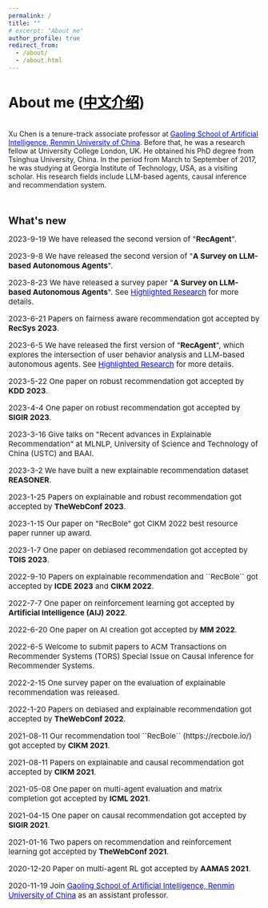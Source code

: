 ```yaml
---
permalink: /
title: ""
# excerpt: "About me"
author_profile: true
redirect_from: 
  - /about/
  - /about.html
---
```



<style>
p.ex1 {
  margin-bottom: 6px;
  font-size:15px;
}
p.ex2 {
  margin-bottom: 30px;
  font-size:15px;
}
p.ex3 {
  margin-bottom: 10px;
  font-size:20px;
}
</style>


About me (<a href="https://gsai.ruc.edu.cn/chenxu"><font color="black">中文介绍</font></a>)
======
<br>Xu Chen is a tenure-track associate professor at <a href="http://ai.ruc.edu.cn/"><font color="blue">Gaoling School of Artificial Intelligence, Renmin University of China</font></a>. Before that, he was a research fellow at University College London, UK. 
He obtained his PhD degree from Tsinghua University, China. 
In the period from March to September of 2017, he was studying at Georgia Institute of Technology, USA, as a visiting scholar. 
His research fields include LLM-based agents, causal inference and recommendation system.
<!-- For more information, please visit his lab page <a href=" http://ai-engine-lab.com/"><font color="blue">AI-Engine Lab</font></a>. -->
<br>


<!-- <font color="red">I am always looking for highly self-motivated students to work with me as PhD, master or visiting students. 
Please drop me an email at xu.chen@ruc.edu.cn if you are interested in my research group.</font>
<br> -->



<p class="ex3">
<b>What's new</b>
</p>
<!-- 
<p class="ex1">
2024-5-17 Three papers got accepted by <b>KDD 2024</b>.
</p>
<p class="ex1">
2024-5-6 One paper got accepted by <b>TOIS 2024</b>.
</p>
<p class="ex1">
2024-5-5 I am honored to receive the 5th CAAI-BDSC <a href="https://mp.weixin.qq.com/s/-a-nhyBW1ALr3kELgKMgig"><font color="blue">Social Computing Rising Star Award</font></a>.
</p>
<p class="ex1">
2024-5-2 Two papers got accepted by <b>ICML 2024</b>.
</p>
<p class="ex1">
2024-4-5 I am appointed as an associate editor of <a href="https://dl.acm.org/journal/tors/editorial-board"><font color="blue">ACM Transactions on Recommender Systems (<b>TORS</b>)</font></a>.
</p>
<p class="ex1">
2024-3-5 Our lab page has been launched at <a href=" http://ai-engine-lab.com/"><font color="blue">http://ai-engine-lab.com/</font></a>.
</p>
<p class="ex1">
2024-1-23 Papers on causal inference and recommendation got accepted by <b>TheWebConf 2024</b>.
</p>
<p class="ex1">
2024-1-16 One paper on causal inference got accepted by <b>ICLR 2024 spotlight</b>.
</p>
<p class="ex1">
2023-12-5 One paper on controllable recommendation got accepted by <b>AAAI 2024 oral</b>, where we reformulate recommendation as a game theory problem.
</p>
<p class="ex1">
2023-11-25 Our paper won the <b>Best Paper Honorable Mention Award</b> at SIGIR-AP 2023.
</p>
<p class="ex1">
2023-9-22 Our explainable recommendation dataset "REASONER" got accepted by <b>NeurIPS 2023 Dataset and Benchmarks Track</b>.
</p>
<p class="ex1">
2023-9-22 Papers on causal inference and reinforcement learning got accepted by <b>NeurIPS 2023</b>.
</p> -->
<p class="ex1">
2023-9-19 We have released the second version of "<b>RecAgent</b>".
</p>
<p class="ex1">
2023-9-8 We have released the second version of "<b>A Survey on LLM-based Autonomous Agents</b>".
</p>
<p class="ex1">
2023-8-23 We have released a survey paper "<b>A Survey on LLM-based Autonomous Agents</b>". See <a href="http://xu-chen.com/highlighted/"><font color="blue">Highlighted Research</font></a> for more details.
</p>
<p class="ex1">
2023-6-21 Papers on fairness aware recommendation got accepted by <b>RecSys 2023</b>.
</p>
<p class="ex1">
2023-6-5 We have released the first version of "<b>RecAgent</b>", which explores the intersection of user behavior analysis and LLM-based autonomous agents. See <a href="http://xu-chen.com/highlighted/"><font color="blue">Highlighted Research</font></a> for more details.
</p>
<p class="ex1">
2023-5-22 One paper on robust recommendation got accepted by <b>KDD 2023</b>.
</p>
<p class="ex1">
2023-4-4 One paper on robust recommendation got accepted by <b>SIGIR 2023</b>.
</p>
<p class="ex1">
2023-3-16 Give talks on "Recent advances in Explainable Recommendation" at MLNLP, University of Science and Technology of China (USTC) and BAAI.
</p>
<p class="ex1">
2023-3-2 We have built a new explainable recommendation dataset <b>REASONER</b>.
</p>
<p class="ex1">
2023-1-25 Papers on explainable and robust recommendation got accepted by <b>TheWebConf 2023</b>.
</p>
<p class="ex1">
2023-1-15 Our paper on "RecBole" got CIKM 2022 best resource paper runner up award.
</p>
<p class="ex1">
2023-1-7 One paper on debiased recommendation got accepted by <b>TOIS 2023</b>.
</p>
<p class="ex1">
2022-9-10 Papers on explainable recommendation and ``RecBole`` got accepted by <b>ICDE 2023</b> and <b>CIKM 2022</b>.
</p>
<p class="ex1">
2022-7-7 One paper on reinforcement learning got accepted by <b>Artificial Intelligence (AIJ) 2022</b>.
</p>
<p class="ex1">
2022-6-20 One paper on AI creation got accepted by <b>MM 2022</b>.
</p>
<p class="ex1">
2022-6-5  Welcome to submit papers to ACM Transactions on Recommender Systems (TORS) Special Issue on Causal Inference for Recommender Systems.
</p>
<p class="ex1">
2022-2-15  One survey paper on the evaluation of explainable recommendation was released.
</p>
<p class="ex1">
2022-1-20  Papers on debiased and explainable recommendation got accepted by <b>TheWebConf 2022</b>.
</p>
<p class="ex1">
2021-08-11 Our recommendation tool ``RecBole`` (https://recbole.io/) got accepted by <b>CIKM 2021</b>.
</p>
<p class="ex1">
2021-08-11 Papers on explainable and causal recommendation got accepted by <b>CIKM 2021</b>.
</p> 
<p class="ex1">
2021-05-08 One paper on multi-agent evaluation and matrix completion got accepted by <b>ICML 2021</b>.
</p>
<p class="ex1">
2021-04-15 One paper on causal recommendation got accepted by <b>SIGIR 2021</b>.
</p>
<p class="ex1">
2021-01-16 Two papers on recommendation and reinforcement learning got accepted by <b>TheWebConf 2021</b>.
</p>
<p class="ex1">
2020-12-20 Paper on multi-agent RL got accepted by <b>AAMAS 2021</b>.
</p>
<p class="ex1">
2020-11-19 Join <a href="http://ai.ruc.edu.cn/"><font color="blue">Gaoling School of Artificial Intelligence, Renmin University of China</font></a> as an assistant professor.
</p>
<br><br> 


<!-- 
<p class="ex3">
<b>Academic Services</b>
</p>
<p class="ex1">
<b>Program Chair:</b> RLChina 2023
</p>
<p class="ex1">
<b>Co-Chair:</b> 
Workshop on Causality in Search and Recommendation (co-located with SIGIR 2021);
Workshop on Machine Reasoning in Web Search and Data Mining (co-located with WSDM 2021);
Workshop on ExplainAble Recommendation and Search (EARS 2020, co-located with SIGIR 2020);
Workshop on Multi-dimensional Information Fusion for User Modeling and Personalization (co-located with WSDM 2018)
</p>
<p class="ex1">
<b>Tutorial Lecture:</b>
Tutorial on AI Agents (TheWebConf 2024);
Tutorial on Explainable Recommendation and Search (SIGIR 2019);
Background of Machine Learning (RLChina, http://rlchina.org/)
</p>
<p class="ex1">
<b>Area Chair:</b> AACL-IJCNLP 2022
</p>
<p class="ex1">
<b>SPC:</b> AAAI 2022, IJCAI 2021
</p>
<p class="ex1">
<b>PC:</b> Recsys 2023, WSDM 2023-2024, KDD 2023, SIGIR Dataset track 2023, SIGIR 2022-2024, WWW 2021-2024, ICLR 2022-2024, ICML 2021-2024, NeurIPS 2021-2023, NeurIPS Dataset Track 2023, AAAI 2021, IJCAI 2023
</p>
<p class="ex1">
<b>Editor Board:</b>
ACM TORS: Associate Editor;
Frontiers in Big Data: Review Editor
</p>
<p class="ex1">
<b>Reviewer:</b>
ACM Transactions on Information Systems (TOIS);
IEEE Transactions on Knowledge and Data Engineering (TKDE);
ACM Transactions on Intelligent Systems and Technology (TIST);
Transactions on Machine Learning Research (TMLR);
Journal of Machine Learning Research (JMLR)
</p> -->
<br> 













